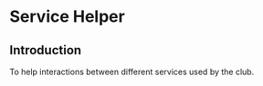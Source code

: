 # Service Helper

## Introduction
To help interactions between different services used by the club.


